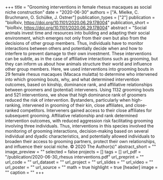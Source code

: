 ﻿+++
title = "Grooming interventions in female rhesus macaques as social niche construction"
date = "2020-06-30"
authors = ["A. Mielke, C. Bruchmann, O. Schülke, J. Ostner"]
publication_types = ["2"]
publication = "bioRxiv, https://doi.org/10.1101/2020.06.29.178004"
publication_short = "bioRxiv, https://doi.org/10.1101/2020.06.29.178004"
abstract = "Social animals invest time and resources into building and adapting their social environment, which emerges not only from their own but also from the decisions of other group members. Thus, individuals have to monitor interactions between others and potentially decide when and how to interfere to prevent damage to their own investment. These interventions can be subtle, as in the case of affiliative interactions such as grooming, but they can inform us about how animals structure their world and influence other group members. Here, we used interventions into grooming bouts in 29 female rhesus macaques (Macaca mulatta) to determine who intervened into which grooming bouts, why, and what determined intervention outcomes, based on kinship, dominance rank, and affiliative relationships between groomers and (potential) interveners. Using 1132 grooming bouts and 521 interventions, we show that high dominance rank of groomers reduced the risk of intervention. Bystanders, particularly when high-ranking, intervened in grooming of their kin, close affiliates, and close-ranked competitors. Interveners gained access to their close affiliates for subsequent grooming. Affiliative relationship and rank determined intervention outcomes, with reduced aggression risk facilitating grooming involving three individuals. Thus, interventions in this species involved the monitoring of grooming interactions, decision-making based on several individual and dyadic characteristics, and potentially allowed individuals to broaden their access to grooming partners, protect their own relationships, and influence their social niche. © 2020 The Author(s)"
abstract_short = ""
image_preview = ""
selected = false
projects = []
tags = []
url_pdf = "/publication/2020-06-30_rhesus interventions.pdf"
url_preprint = ""
url_code = ""
url_dataset = ""
url_project = ""
url_slides = ""
url_video = ""
url_poster = ""
url_source = ""
math = true
highlight = true
[header]
image = ""
caption = ""
+++
